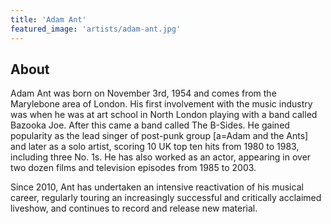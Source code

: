 ```yaml
---
title: 'Adam Ant'
featured_image: 'artists/adam-ant.jpg'
---
```


## About

Adam Ant was born on November 3rd, 1954 and comes from the Marylebone area of London. His first involvement with the music industry was when he was at art school in North London playing with a band called Bazooka Joe. After this came a  band called The B-Sides.
He gained popularity as the lead singer of post-punk group [a=Adam and the Ants] and later as a solo artist, scoring 10 UK top ten hits from 1980 to 1983, including three No. 1s. He has also worked as an actor, appearing in over two dozen films and television episodes from 1985 to 2003.

Since 2010, Ant has undertaken an intensive reactivation of his musical career, regularly touring an increasingly successful and critically acclaimed liveshow, and continues to record and release new material.

